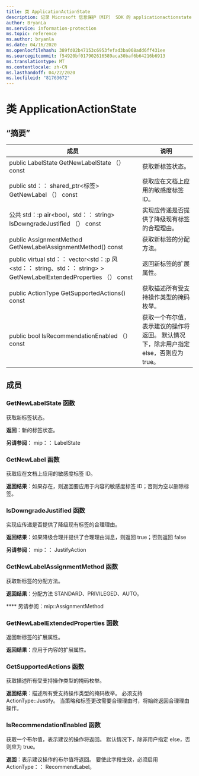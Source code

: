 ```yaml
---
title: 类 ApplicationActionState
description: 记录 Microsoft 信息保护（MIP） SDK 的 applicationactionstate：：未定义的类。
author: BryanLa
ms.service: information-protection
ms.topic: reference
ms.author: bryanla
ms.date: 04/16/2020
ms.openlocfilehash: 389fd02b47153c6953fefad3ba068add6ff431ee
ms.sourcegitcommit: f54920bf017902616589aca30baf6b64216b6913
ms.translationtype: MT
ms.contentlocale: zh-CN
ms.lasthandoff: 04/22/2020
ms.locfileid: "81763672"
---
```

# <a name="class-applicationactionstate"></a>类 ApplicationActionState 
  
## <a name="summary"></a>“摘要”
 成员                        | 说明                                
--------------------------------|---------------------------------------------
public LabelState GetNewLabelState （） const  |  获取新标签状态。
public std：： shared_ptr\<标签\> GetNewLabel （） const  |  获取应在文档上应用的敏感度标签 ID。
公共 std：:p air\<bool，std：： string\> IsDowngradeJustified （） const  |  实现应传递是否提供了降级现有标签的合理理由。
public AssignmentMethod GetNewLabelAssignmentMethod() const  |  获取新标签的分配方法。
public virtual std：： vector\<std：:p 风\<std：： string、std：： string\> \> GetNewLabelExtendedProperties （） const  |  返回新标签的扩展属性。
public ActionType GetSupportedActions() const  |  获取描述所有受支持操作类型的掩码枚举。
public bool IsRecommendationEnabled （） const  |  获取一个布尔值，表示建议的操作将返回。 默认情况下，除非用户指定 else，否则应为 true。
  
## <a name="members"></a>成员
  
### <a name="getnewlabelstate-function"></a>GetNewLabelState 函数
获取新标签状态。

  
**返回**：新的标签状态。 
  
**另请参阅**： mip：： LabelState
  
### <a name="getnewlabel-function"></a>GetNewLabel 函数
获取应在文档上应用的敏感度标签 ID。

  
**返回结果**：如果存在，则返回要应用于内容的敏感度标签 ID；否则为空以删除标签。
  
### <a name="isdowngradejustified-function"></a>IsDowngradeJustified 函数
实现应传递是否提供了降级现有标签的合理理由。

  
**返回结果**：如果降级合理并提供了合理理由消息，则返回 true；否则返回 false 
  
**另请参阅**： mip：： JustifyAction
  
### <a name="getnewlabelassignmentmethod-function"></a>GetNewLabelAssignmentMethod 函数
获取新标签的分配方法。

  
**返回结果**：分配方法 STANDARD、PRIVILEGED、AUTO。 
  
**** 另请参阅：mip::AssignmentMethod
  
### <a name="getnewlabelextendedproperties-function"></a>GetNewLabelExtendedProperties 函数
返回新标签的扩展属性。

  
**返回结果**：应用于内容的扩展属性。
  
### <a name="getsupportedactions-function"></a>GetSupportedActions 函数
获取描述所有受支持操作类型的掩码枚举。

  
**返回结果**：描述所有受支持操作类型的掩码枚举。
必须支持 ActionType::Justify。 当策略和标签更改需要合理理由时，将始终返回合理理由操作。
  
### <a name="isrecommendationenabled-function"></a>IsRecommendationEnabled 函数
获取一个布尔值，表示建议的操作将返回。 默认情况下，除非用户指定 else，否则应为 true。

  
**返回**：表示建议操作的布尔值将返回。
要使此字段生效，必须启用 ActionType：： RecommendLabel。